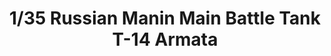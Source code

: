---
layout: product
title: "1/35 Russian Manin Main Battle Tank T-14 Armata"
price: "5800" 
desc: "Maketa"
img_path: "/assets/img/TAKO2029.webp"
brand: "N/A"
available: true
special_offer: false
new: false
soon: false
cat: "010000"
subcat: "010200"
subsubcat: "0N/A"
sifra: "TAKO2029"
popular: false
spec: false
---